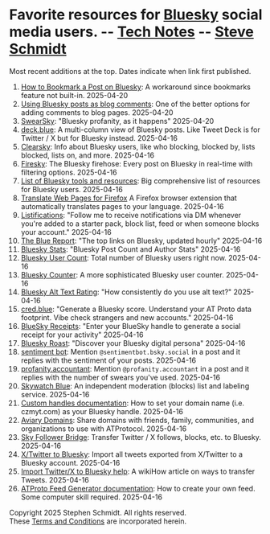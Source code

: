 
# Favorite resources for [Bluesky](https://bsky.app/) social media users. -- [Tech Notes](..) -- [Steve Schmidt](/)

Most recent additions at the top.  Dates indicate when link first published.

1. [How to Bookmark a Post on Bluesky](https://www.growbluesky.com/blog/how-to-bookmark): A workaround since bookmarks feature not built-in. 2025-04-20
1. [Using Bluesky posts as blog comments](https://emilyliu.me/blog/comments): One of the better options for adding comments to blog pages. 2025-04-20
1. [SwearSky](https://swearsky.bagpuss.org): "Bluesky profanity, as it happens" 2025-04-20
1. [deck.blue](https://deck.blue): A multi-column view of Bluesky posts.  Like Tweet Deck is for Twitter / X but for Bluesky instead. 2025-04-16
1. [Clearsky](https://clearsky.app): Info about Bluesky users, like who blocking, blocked by, lists blocked, lists on, and more. 2025-04-16
1. [Firesky](https://firesky.tv): The Bluesky firehose: Every post on Bluesky in real-time with filtering options. 2025-04-16
1. [List of Bluesky tools and resources](https://github.com/notjuliet/awesome-bluesky): Big comprehensive list of resources for Bluesky users. 2025-04-16
1. [Translate Web Pages for Firefox](https://github.com/FilipePS/Traduzir-paginas-web) A Firefox browser extension that automatically translates pages to your language. 2025-04-16
1. [Listifications](https://bsky.app/profile/listifications.app): "Follow me to receive notifications via DM whenever you're added to a starter pack, block list, feed or when someone blocks your account." 2025-04-16
1. [The Blue Report](https://theblue.report): "The top links on Bluesky, updated hourly" 2025-04-16
1. [Bluesky Stats](https://bsky.jazco.dev/stats): "Bluesky Post Count and Author Stats" 2025-04-16
1. [Bluesky User Count](https://bsky-users.theo.io): Total number of Bluesky users right now. 2025-04-16
1. [Bluesky Counter](https://bcounter.nat.vg): A more sophisticated Bluesky user counter. 2025-04-16
1. [Bluesky Alt Text Rating](https://cred.blue/alt-text): "How consistently do you use alt text?" 2025-04-16
1. [cred.blue](https://cred.blue/home): "Generate a Bluesky score. Understand your AT Proto data footprint. Vibe check strangers and new accounts." 2025-04-16
1. [BlueSky Receipts](https://bskypt.vercel.app): "Enter your BlueSky handle to generate a social receipt for your activity" 2025-04-16
1. [Bluesky Roast](https://blueskyroast.com): "Discover your Bluesky digital persona" 2025-04-16
1. [sentiment bot](https://bsky.app/profile/sentimentbot.bsky.social): Mention `@sentimentbot.bsky.social` in a post and it replies with the sentiment of your posts. 2025-04-16
1. [profanity.accountant](https://bsky.app/profile/profanity.accountant): Mention `@profanity.accountant` in a post and it replies with the number of swears you've used. 2025-04-16
1. [Skywatch Blue](https://bsky.app/profile/skywatch.blue): An independent moderation (blocks) list and labeling service. 2025-04-16
1. [Custom handles documentation](https://bsky.social/about/blog/4-28-2023-domain-handle-tutorial): How to set your domain name (i.e. czmyt.com) as your Bluesky handle. 2025-04-16
1. [Aviary Domains](https://aviary.domains): Share domains with friends, family, communities, and organizations to use with ATProtocol. 2025-04-16
1. [Sky Follower Bridge](https://skyfollowerbridge.com): Transfer Twitter / X follows, blocks, etc. to Bluesky. 2025-04-16
1. [X/Twitter to Bluesky](https://github.com/marcomaroni-github/twitter-to-bluesky): Import all tweets exported from X/Twitter to a Bluesky account. 2025-04-16
1. [Import Twitter/X to Bluesky help](https://www.wikihow.com/Import-Twitter-to-Bluesky): A wikiHow article on ways to transfer Tweets. 2025-04-16
1. [ATProto Feed Generator documentation](https://github.com/bluesky-social/feed-generator): How to create your own feed.  Some computer skill required. 2025-04-16

Copyright 2025 Stephen Schmidt.  All rights reserved.
<br />These [Terms and Conditions](/terms-and-conditions) are incorporated herein.
